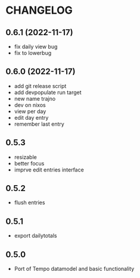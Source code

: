 # CHANGELOG
## 0.6.1 (2022-11-17)
- fix daily view bug
- fix to lowerbug

## 0.6.0 (2022-11-17)

- add git release script
- add devpopulate run target
- new name trajno
- dev on nixos
- view per day
- edit day entry
- remember last entry

## 0.5.3
- resizable
- better focus
- imprve edit entries interface

## 0.5.2

- flush entries

## 0.5.1

- export dailytotals

## 0.5.0

- Port of Tempo datamodel and basic functionality
